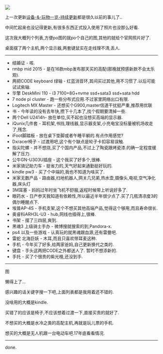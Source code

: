 ![](https://o4dyfn0ef.qnssl.com/image/2017-03-29-5315701-it-wallpapers-for-desktop.jpg?imageView2/2/h/350)

上一次更新[设备-&-玩物一览-持续更新](https://www.slahser.com/2016/02/05/设备-&-玩物一览-持续更新/)都是很久以前的事儿了.. 

中间忙起来也没记得更新,有很多东西正式投入使用了照片也没那么好看. 

这次我大概列个列表,方便po图的就po个自己的图,其他的就给个官网照片好了. 

桌面摆了两个主机,两个显示器,两套键鼠实在走线理不清,丢人. 

- - - - --- 

- 结婚证 - 咳. 
- rmbp mid 2015 - 是在16款mbp发布那天买的高配(那晚就预感新款不会太乐观).
- 两把CODE keyboard 绿轴 - 红蓝消音环,其间买过其他,用不习惯了.以后可能试试紫轴.
- 华擎 DeskMini 110 - i3 7100+8G+nvme ssd+sata3 ssd+sata hdd
- 7 node pi cluster - 跑一些分布式应用.不过家里网络出口有限. 
- Logitech MX Master - 还想买个G900,master信道干扰挺严重,推荐用优联
- 书 - 今年读的没有去年快,攒下十几本了,找个假期要清掉一些.
- 两个Dell U2414h- 放在单位,买不起也没想买高端的显示器. 
- iQunix几件套 - 耳机架,书挡,理线器,显示器支架,小充电宝没标量被机场收走了,残念. 
- iFoot脚踏板 - 放在桌下垫脚或者午睡平躺的.有点作用感觉?
- Dxracer椅子 - 过渡用吧,这个有个缺点是轮子卡扣容易误触. 
- 指尖陀螺 - 并不想烧,买了个国内产品,不过上了陶瓷跟烤瓷漆.的确一定程度缓解了压力. 
- 公牛GN-U303U插座 - 这个我买了好多个,很棒. 
- 米家骑记助力车 - 挺省力的,天气好起来通勤挺好玩的. 
- kindle  pw3 - 买了个中端的,我也不知道为啥买了. 
- 米家无数产品 - 路由器,扫地机器人,网关几兄弟,热水壶,摄像头,电视,空气净化器,床头灯
- 3M耳塞 - 妈妈过年时坐飞机不舒服,返程时候带上听说好多了. 
- 眼药水 - 日产参天我知道有依赖性,所以最近半年很少点了.买了几瓶清凉度3的偶尔睡醒点下. 
- 埃普AP-4S - 手机支架,这个不想买其他高端产品,觉得这个够用,而且寿命很长. 
- 奥睿科ARH3L-U3 - hub,网线也插得上,很棒. 
- 书架 - 摆了三四层,爽到. 
- 黑魂3 上级骑士手办 - 微博搜就搜索的到,Pandora-x. 
- ps4 以及一些游戏 - 认真玩的就黑魂跟血源,还有雷曼吧. 
- 雷蛇 北海巨妖 - 木耳,而且只喜欢带耳麦这种. 
- 手机 - 今年买了好多,给两家爸妈,自己更新换代之类的. 
- 键盘 - 手头这两把CODE之外都送人了. 暂时不想添新的. 
- 手托 - 买了个很贵的紫光檀,还没到手. 
 
- - - - --- 

图 

懒得上了... 

感兴趣的话关键字搜一下吧,上面列表都是我用着还不错的. 

没啥用的大概是kindle. 

买错了的应该是椅子,不应该想着过渡一下,直接买贵的就好了. 

不想买的大概是水冷之类的高配主机,再就是玩儿票的手机.  

想买的大概是无人机跟一台电动车吧.17年底看看情况.  

- - - - -- 

done. 



